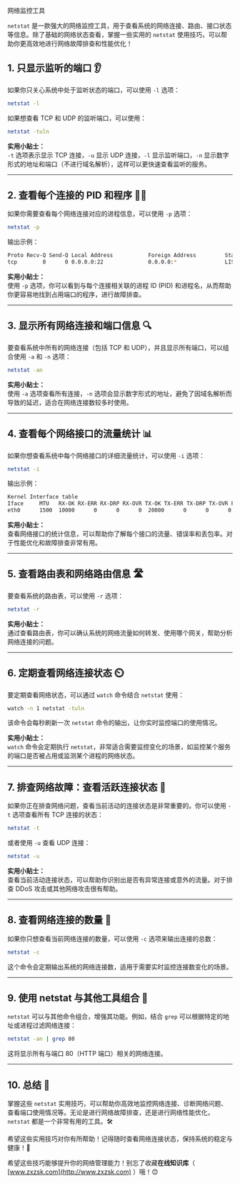 网络监控工具

`netstat` 是一款强大的网络监控工具，用于查看系统的网络连接、路由、接口状态等信息。除了基础的网络状态查看，掌握一些实用的 `netstat` 使用技巧，可以帮助你更高效地进行网络故障排查和性能优化！



## 1. 只显示监听的端口 👂

如果你只关心系统中处于监听状态的端口，可以使用 `-l` 选项：

```bash
netstat -l
```

如果想查看 TCP 和 UDP 的监听端口，可以使用：

```bash
netstat -tuln
```

**实用小贴士：**  
`-t` 选项表示显示 TCP 连接，`-u` 显示 UDP 连接，`-l` 显示监听端口，`-n` 显示数字形式的地址和端口（不进行域名解析），这样可以更快速查看监听的服务。

---

## 2. 查看每个连接的 PID 和程序 🕵️‍♂️

如果你需要查看每个网络连接对应的进程信息，可以使用 `-p` 选项：

```bash
netstat -p
```

输出示例：

```bash
Proto Recv-Q Send-Q Local Address           Foreign Address         State       PID/Program name
tcp        0      0 0.0.0.0:22              0.0.0.0:*               LISTEN      1234/sshd
```

**实用小贴士：**  
使用 `-p` 选项，你可以看到与每个连接相关联的进程 ID (PID) 和进程名，从而帮助你更容易地找到占用端口的程序，进行故障排查。

---

## 3. 显示所有网络连接和端口信息 🔍

要查看系统中所有的网络连接（包括 TCP 和 UDP），并且显示所有端口，可以组合使用 `-a` 和 `-n` 选项：

```bash
netstat -an
```

**实用小贴士：**  
使用 `-a` 选项查看所有连接，`-n` 选项会显示数字形式的地址，避免了因域名解析而导致的延迟，适合在网络连接数较多时使用。

---

## 4. 查看每个网络接口的流量统计 📊

如果你想查看系统中每个网络接口的详细流量统计，可以使用 `-i` 选项：

```bash
netstat -i
```

输出示例：

```bash
Kernel Interface table
Iface     MTU   RX-OK RX-ERR RX-DRP RX-OVR TX-OK TX-ERR TX-DRP TX-OVR Flg
eth0      1500  10000      0      0      0  20000      0      0      0 BMRU
```

**实用小贴士：**  
查看网络接口的统计信息，可以帮助你了解每个接口的流量、错误率和丢包率。对于性能优化和故障排查非常有用。

---

## 5. 查看路由表和网络路由信息 🛣️

要查看系统的路由表，可以使用 `-r` 选项：

```bash
netstat -r
```

**实用小贴士：**  
通过查看路由表，你可以确认系统的网络流量如何转发、使用哪个网关，帮助分析网络连接的问题。

---

## 6. 定期查看网络连接状态 ⏲️

要定期查看网络状态，可以通过 `watch` 命令结合 `netstat` 使用：

```bash
watch -n 1 netstat -tuln
```

该命令会每秒刷新一次 `netstat` 命令的输出，让你实时监控端口的使用情况。

**实用小贴士：**  
`watch` 命令会定期执行 `netstat`，非常适合需要监控变化的场景，如监控某个服务的端口是否被占用或监测某个进程的网络状态。

---

## 7. 排查网络故障：查看活跃连接状态 🔧

如果你正在排查网络问题，查看当前活动的连接状态是非常重要的。你可以使用 `-t` 选项查看所有 TCP 连接的状态：

```bash
netstat -t
```

或者使用 `-u` 查看 UDP 连接：

```bash
netstat -u
```

**实用小贴士：**  
查看当前活动连接状态，可以帮助你识别出是否有异常连接或意外的流量。对于排查 DDoS 攻击或其他网络攻击很有帮助。

---

## 8. 查看网络连接的数量 🔢

如果你只想查看当前网络连接的数量，可以使用 `-c` 选项来输出连接的总数：

```bash
netstat -c
```

这个命令会定期输出系统的网络连接数，适用于需要实时监控连接数变化的场景。

---

## 9. 使用 netstat 与其他工具组合 🚀

`netstat` 可以与其他命令组合，增强其功能。例如，结合 `grep` 可以根据特定的地址或进程过滤网络连接：

```bash
netstat -an | grep 80
```

这将显示所有与端口 80（HTTP 端口）相关的网络连接。

---

## 10. 总结 🌟

掌握这些 `netstat` 实用技巧，可以帮助你高效地监控网络连接、诊断网络问题、查看端口使用情况等。无论是进行网络故障排查，还是进行网络性能优化，`netstat` 都是一个非常有用的工具。🛠️

希望这些实用技巧对你有所帮助！记得随时查看网络连接状态，保持系统的稳定与健康！🌱

希望这些技巧能够提升你的网络管理能力！别忘了收藏**在线知识库**（ [www.zxzsk.com](http://www.zxzsk.com) ）哦！😊

